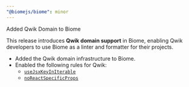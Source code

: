 ```yaml
---
"@biomejs/biome": minor
---
```


Added Qwik Domain to Biome

This release introduces **Qwik domain support** in Biome, enabling Qwik developers to use Biome as a linter and formatter for their projects.

- Added the Qwik domain infrastructure to Biome.
- Enabled the following rules for Qwik:
  - [`useJsxKeyInIterable`](https://biomejs.dev/linter/rules/use-jsx-key-in-iterable)
  - [`noReactSpecificProps`](https://biomejs.dev/linter/rules/no-react-specific-props)
